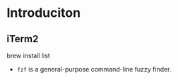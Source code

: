 # Introduciton

## iTerm2

brew install list
- `fzf` is a general-purpose command-line fuzzy finder.
